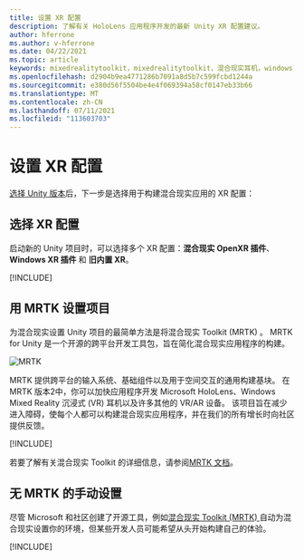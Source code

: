 ```yaml
---
title: 设置 XR 配置
description: 了解有关 HoloLens 应用程序开发的最新 Unity XR 配置建议。
author: hferrone
ms.author: v-hferrone
ms.date: 04/22/2021
ms.topic: article
keywords: mixedrealitytoolkit，mixedrealitytoolkit，混合现实耳机，windows mixed reality 耳机，虚拟现实耳机，unity
ms.openlocfilehash: d2904b9ea4771286b7091a8d5b7c599fcbd1244a
ms.sourcegitcommit: e380d56f5504be4e4f069394a58cf0147eb33b66
ms.translationtype: MT
ms.contentlocale: zh-CN
ms.lasthandoff: 07/11/2021
ms.locfileid: "113603703"
---
```

# <a name="setting-up-your-xr-configuration"></a>设置 XR 配置

[选择 Unity 版本](choosing-unity-version.md)后，下一步是选择用于构建混合现实应用的 XR 配置：

## <a name="choosing-an-xr-configuration"></a>选择 XR 配置

启动新的 Unity 项目时，可以选择多个 XR 配置：**混合现实 OpenXR 插件**、 **Windows XR 插件** 和 **旧内置 XR**。

[!INCLUDE[](includes/xr/intro.md)]

## <a name="setting-up-your-project-with-mrtk"></a>用 MRTK 设置项目

为混合现实设置 Unity 项目的最简单方法是将混合现实 Toolkit (MRTK) 。  MRTK for Unity 是一个开源的跨平台开发工具包，旨在简化混合现实应用程序的构建。

![MRTK](../../design/images/MRTK_UX_Hero.png)

MRTK 提供跨平台的输入系统、基础组件以及用于空间交互的通用构建基块。  在 MRTK 版本2中，你可以加快应用程序开发 Microsoft HoloLens、Windows Mixed Reality 沉浸式 (VR) 耳机以及许多其他的 VR/AR 设备。 该项目旨在减少进入障碍，使每个人都可以构建混合现实应用程序，并在我们的所有增长时向社区提供反馈。

[!INCLUDE[](includes/xr/mrtk-next-step.md)]

若要了解有关混合现实 Toolkit 的详细信息，请参阅[MRTK 文档](/windows/mixed-reality/mrtk-unity)。

## <a name="manual-setup-without-mrtk"></a>无 MRTK 的手动设置

尽管 Microsoft 和社区创建了开源工具，例如[混合现实 Toolkit (MRTK) ](/windows/mixed-reality/mrtk-unity)自动为混合现实设置你的环境，但某些开发人员可能希望从头开始构建自己的体验。

[!INCLUDE[](includes/xr/manual-setup.md)]